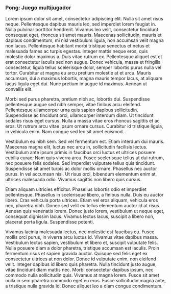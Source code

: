 ### Pong: Juego multijugador  

Lorem ipsum dolor sit amet, consectetur adipiscing elit. Nulla sit amet risus neque. Pellentesque dapibus mauris leo, sed imperdiet lorem feugiat in. Nulla pulvinar porttitor hendrerit. Vivamus leo velit, consectetur tincidunt consequat eget, rhoncus sit amet mauris. Maecenas sollicitudin, mauris et dapibus condimentum, mi nisl vestibulum ligula, non accumsan velit magna non lacus. Pellentesque habitant morbi tristique senectus et netus et malesuada fames ac turpis egestas. Integer mattis neque eros, quis molestie dolor maximus a. Duis vitae rutrum ex. Pellentesque aliquet est et erat consectetur iaculis sed non augue. Donec vehicula, massa et fringilla consectetur, ligula tellus scelerisque dolor, semper lobortis purus nulla vel tortor. Curabitur at magna eu arcu pretium molestie at et arcu. Mauris accumsan, dui a maximus lobortis, magna mauris tempor lacus, at aliquam lacus ligula eget dui. Nunc pretium in augue id maximus. Aenean ut convallis elit.

Morbi sed purus pharetra, pretium nibh ac, lobortis dui. Suspendisse pellentesque augue sed nibh semper, vitae finibus arcu eleifend. Pellentesque ullamcorper urna quis sapien dapibus sollicitudin. Suspendisse ac tincidunt orci, ullamcorper interdum diam. Ut tincidunt sodales risus eget cursus. Nulla a massa vitae eros rhoncus sagittis et ac eros. Ut rutrum arcu vitae ipsum ornare cursus. Curabitur id tristique ligula, in vehicula enim. Nam congue sed leo sit amet euismod.

Vestibulum eu nibh sem. Sed vel fermentum est. Etiam interdum dui mauris. Maecenas magna elit, luctus nec arcu in, sollicitudin facilisis lectus. Vestibulum ante ipsum primis in faucibus orci luctus et ultrices posuere cubilia curae; Nam quis viverra arcu. Fusce scelerisque tellus ut dui rutrum, nec posuere felis sodales. Sed imperdiet vulputate tellus quis tincidunt. Suspendisse sit amet turpis ac dolor mollis ornare. Phasellus nec auctor purus. In vel accumsan nisi. Ut risus orci, bibendum elementum enim at, ultrices malesuada odio. Vivamus sagittis non libero quis cursus.

Etiam aliquam ultricies efficitur. Phasellus lobortis odio et imperdiet pellentesque. Phasellus in scelerisque libero, a finibus nulla. Duis eu auctor libero. Cras vehicula porta ultrices. Etiam vel eros aliquam, vehicula eros nec, pharetra nibh. Donec sed velit eu tellus elementum auctor id at risus. Aenean quis venenatis lorem. Donec justo lorem, vestibulum ut neque eget, consequat dignissim lacus. Vivamus lectus lacus, suscipit a libero non, placerat porta ligula. Suspendisse potenti.

Vivamus lacinia malesuada lectus, nec molestie est faucibus eu. Fusce mollis orci purus, in viverra arcu luctus id. Vivamus vitae dapibus massa. Vestibulum lectus sapien, vestibulum et libero et, suscipit vulputate felis. Nulla posuere diam a dolor pharetra, tristique accumsan est iaculis. Proin fermentum risus et sapien gravida auctor. Quisque sed felis eget ex consectetur ultrices at non dolor. Donec id vulputate enim, non eleifend velit. Integer dapibus id libero quis pharetra. Nulla tincidunt justo augue, vitae tincidunt diam mattis nec. Morbi consectetur dapibus ipsum, nec commodo nulla sollicitudin quis. Vivamus at magna lorem. Fusce sit amet nulla in sem pharetra commodo eget eu eros. Fusce sollicitudin magna ante, a tristique nulla gravida id. Donec aliquet leo a diam congue condimentum. 
